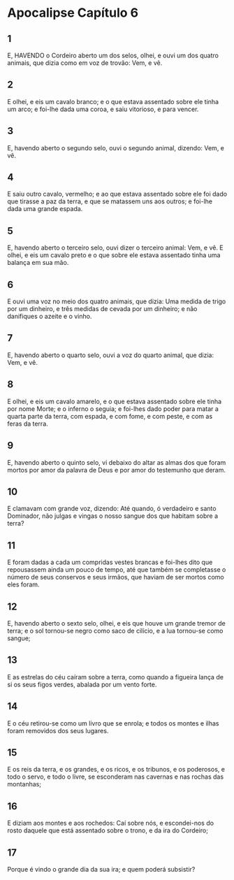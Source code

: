 # Apocalipse Capítulo 6

## 1
E, HAVENDO o Cordeiro aberto um dos selos, olhei, e ouvi um dos quatro animais, que dizia como em voz de trovão: Vem, e vê.

## 2
E olhei, e eis um cavalo branco; e o que estava assentado sobre ele tinha um arco; e foi-lhe dada uma coroa, e saiu vitorioso, e para vencer.

## 3
E, havendo aberto o segundo selo, ouvi o segundo animal, dizendo: Vem, e vê.

## 4
E saiu outro cavalo, vermelho; e ao que estava assentado sobre ele foi dado que tirasse a paz da terra, e que se matassem uns aos outros; e foi-lhe dada uma grande espada.

## 5
E, havendo aberto o terceiro selo, ouvi dizer o terceiro animal: Vem, e vê. E olhei, e eis um cavalo preto e o que sobre ele estava assentado tinha uma balança em sua mão.

## 6
E ouvi uma voz no meio dos quatro animais, que dizia: Uma medida de trigo por um dinheiro, e três medidas de cevada por um dinheiro; e não danifiques o azeite e o vinho.

## 7
E, havendo aberto o quarto selo, ouvi a voz do quarto animal, que dizia: Vem, e vê.

## 8
E olhei, e eis um cavalo amarelo, e o que estava assentado sobre ele tinha por nome Morte; e o inferno o seguia; e foi-lhes dado poder para matar a quarta parte da terra, com espada, e com fome, e com peste, e com as feras da terra.

## 9
E, havendo aberto o quinto selo, vi debaixo do altar as almas dos que foram mortos por amor da palavra de Deus e por amor do testemunho que deram.

## 10
E clamavam com grande voz, dizendo: Até quando, ó verdadeiro e santo Dominador, não julgas e vingas o nosso sangue dos que habitam sobre a terra?

## 11
E foram dadas a cada um compridas vestes brancas e foi-lhes dito que repousassem ainda um pouco de tempo, até que também se completasse o número de seus conservos e seus irmãos, que haviam de ser mortos como eles foram.

## 12
E, havendo aberto o sexto selo, olhei, e eis que houve um grande tremor de terra; e o sol tornou-se negro como saco de cilício, e a lua tornou-se como sangue;

## 13
E as estrelas do céu caíram sobre a terra, como quando a figueira lança de si os seus figos verdes, abalada por um vento forte.

## 14
E o céu retirou-se como um livro que se enrola; e todos os montes e ilhas foram removidos dos seus lugares.

## 15
E os reis da terra, e os grandes, e os ricos, e os tribunos, e os poderosos, e todo o servo, e todo o livre, se esconderam nas cavernas e nas rochas das montanhas;

## 16
E diziam aos montes e aos rochedos: Caí sobre nós, e escondei-nos do rosto daquele que está assentado sobre o trono, e da ira do Cordeiro;

## 17
Porque é vindo o grande dia da sua ira; e quem poderá subsistir?


